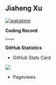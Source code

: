 ## Jiaheng Xu
[![wakatime](https://wakatime.com/badge/github/katarXu/katarXu.svg)](https://wakatime.com/badge/github/katarXu/katarXu)

**Coding Record**

<img src="https://wakatime.com/share/@xjh/43d07bb9-8f20-4736-ba9c-1c874ba53eec.png" alt="image" style="zoom:50%;" />

**GitHub Statistics**

  - GitHub Stats Card

  <img align="center" src="https://github-readme-stats.anuraghazra1.vercel.app/api?username=katarXu&show_icons=true">

  - Pageviews

  <img align='center' src="https://profile-counter.glitch.me/katarXu/count.svg" alt=""/>
